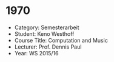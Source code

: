 # 1970

* Category: Semesterarbeit    
* Student: Keno Westhoff    
* Course Title: Computation and Music    
* Lecturer: Prof. Dennis Paul    
* Year: WS 2015/16